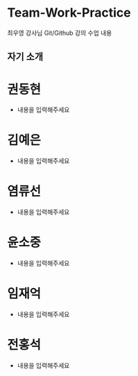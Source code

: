 # Team-Work-Practice
최우영 강사님 Git/Github 강의 수업 내용

## 자기 소개

# 권동현
- 내용을 입력해주세요

# 김예은
- 내용을 입력해주세요

# 염류선
- 내용을 입력해주세요

# 윤소중
- 내용을 입력해주세요

# 임재억
- 내용을 입력해주세요

# 전홍석
- 내용을 입력해주세요
